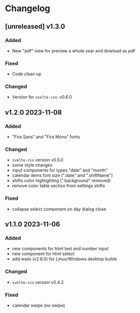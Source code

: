 # Changelog

## [unreleased] v1.3.0

### Added

- New "pdf" view for preview a whole year and dowload as pdf

### Fixed

- Code clean up

### Changed

- Version for `svelte-css`: v0.6.0

## v1.2.0 2023-11-08

### Added

- "Fira Sans" and "Fira Mono" fonts

### Changed

- `svelte-css` version v0.5.0
- some style changes
- input components for types "date" and "month"
- calendar items font size (".date" and ".shiftName")
- shifts color highlighting (".background" removed)
- remove color table section from settings shifts

### Fixed

- collapse select component on day dialog close

## v1.1.0 2023-11-06

### Added

- new components for html text and number input
- new component for html select
- add wails (v2.6.0) for Linux/Windows desktop builds

### Changed

- `svelte-css` version v0.4.2

### Fixed

- calendar swipe (no swipe)
